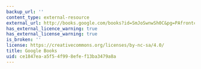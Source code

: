```yaml
---
backup_url: ''
content_type: external-resource
external_url: http://books.google.com/books?id=SmJoSwnwSh0C&pg=PAfrontcover
has_external_licence_warning: true
has_external_license_warning: true
is_broken: ''
license: https://creativecommons.org/licenses/by-nc-sa/4.0/
title: Google Books
uid: ce1847ea-a5f5-4f99-8efe-f13ba3479a8a
---
```

